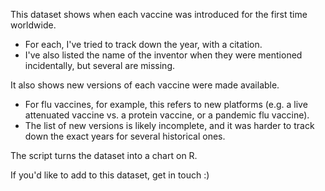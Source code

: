 This dataset shows when each vaccine was introduced for the first time worldwide.
- For each, I've tried to track down the year, with a citation.
- I've also listed the name of the inventor when they were mentioned incidentally, but several are missing.

It also shows new versions of each vaccine were made available.
- For flu vaccines, for example, this refers to new platforms (e.g. a live attenuated vaccine vs. a protein vaccine, or a pandemic flu vaccine).
- The list of new versions is likely incomplete, and it was harder to track down the exact years for several historical ones.

The script turns the dataset into a chart on R.

If you'd like to add to this dataset, get in touch :)
